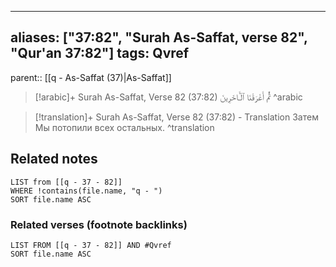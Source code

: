 
---
aliases: ["37:82", "Surah As-Saffat, verse 82", "Qur'an 37:82"]
tags: Qvref
---

parent:: [[q - As-Saffat (37)|As-Saffat]]

> [!arabic]+ Surah As-Saffat, Verse 82 (37:82)
> <span class="quran-arabic">ثُمَّ أَغْرَقْنَا ٱلْـَٔاخَرِينَ</span>
^arabic

> [!translation]+ Surah As-Saffat, Verse 82 (37:82) - Translation
> Затем Мы потопили всех остальных.
^translation



## Related notes
```dataview
LIST from [[q - 37 - 82]]
WHERE !contains(file.name, "q - ")
SORT file.name ASC
```

### Related verses (footnote backlinks)
```dataview
LIST FROM [[q - 37 - 82]] AND #Qvref
SORT file.name ASC
```

